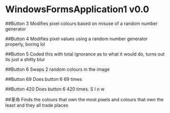 # WindowsFormsApplication1 v0.0

##Button 3
Modifies pixel colours based on misuse of a random number generator

##Button 4
Modifies pixel values using a random number generator properly, boring lol

##Button 5
Coded this with total ignorance as to what it would do, turns out its just a shitty blur

##Button 6
Swaps 2 random colours in the image

##Button 69
Does button 6 69 times

##Button 420
Does button 6 420 times. S l o w

##革命
Finds the colours that own the most pixels and colours that own the least and they all trade places

